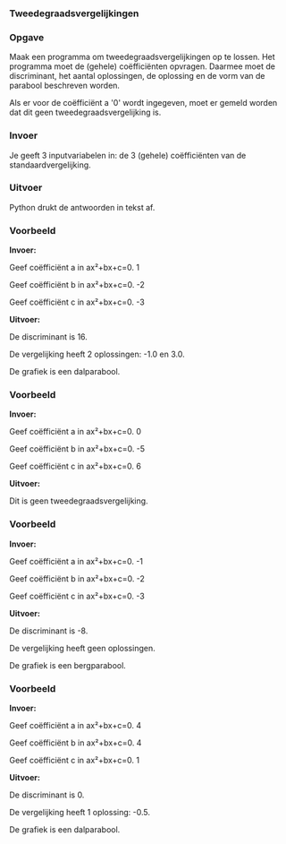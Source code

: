 ### Tweedegraadsvergelijkingen

### Opgave

Maak een programma om tweedegraadsvergelijkingen op te lossen. Het programma moet de (gehele) coëfficiënten opvragen. Daarmee moet de discriminant, het aantal oplossingen, de oplossing en de vorm van de parabool beschreven worden.

Als er voor de coëfficiënt a '0' wordt ingegeven, moet er gemeld worden dat dit geen tweedegraadsvergelijking is.

### Invoer

Je geeft 3 inputvariabelen in: de 3 (gehele) coëfficiënten van de standaardvergelijking.

### Uitvoer

Python drukt de antwoorden in tekst af.

### Voorbeeld

**Invoer:**

Geef coëfficiënt a in ax²+bx+c=0. 1

Geef coëfficiënt b in ax²+bx+c=0. -2

Geef coëfficiënt c in ax²+bx+c=0. -3

**Uitvoer:**

De discriminant is 16.

De vergelijking heeft 2 oplossingen: -1.0 en 3.0.

De grafiek is een dalparabool.

### Voorbeeld

**Invoer:**

Geef coëfficiënt a in ax²+bx+c=0. 0

Geef coëfficiënt b in ax²+bx+c=0. -5

Geef coëfficiënt c in ax²+bx+c=0. 6

**Uitvoer:**

Dit is geen tweedegraadsvergelijking.

### Voorbeeld

**Invoer:**

Geef coëfficiënt a in ax²+bx+c=0. -1

Geef coëfficiënt b in ax²+bx+c=0. -2

Geef coëfficiënt c in ax²+bx+c=0. -3

**Uitvoer:**

De discriminant is -8.

De vergelijking heeft geen oplossingen.

De grafiek is een bergparabool.

### Voorbeeld

**Invoer:**

Geef coëfficiënt a in ax²+bx+c=0. 4

Geef coëfficiënt b in ax²+bx+c=0. 4

Geef coëfficiënt c in ax²+bx+c=0. 1

**Uitvoer:**

De discriminant is 0.

De vergelijking heeft 1 oplossing: -0.5.

De grafiek is een dalparabool.
